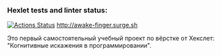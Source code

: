 ### Hexlet tests and linter status:
[![Actions Status](https://github.com/irisla/layout-designer-project-lvl1/workflows/hexlet-check/badge.svg)](https://github.com/irisla/layout-designer-project-lvl1/actions)
http://awake-finger.surge.sh

Это первый самостоятельный учебный проект по вёрстке от Хекслет: "Когнитивные искажения в программировании".
